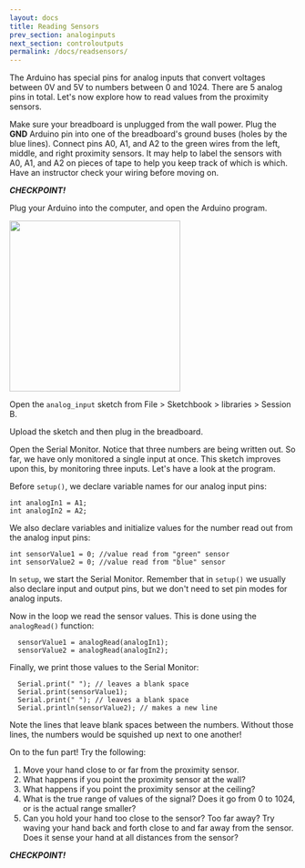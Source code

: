 ```yaml
---
layout: docs
title: Reading Sensors
prev_section: analoginputs
next_section: controloutputs
permalink: /docs/readsensors/
---
```


The Arduino has special pins for analog inputs that convert voltages between 0V and 5V to numbers between 0 and 1024. There are 5 analog pins in total. Let's now explore how to read values from the proximity sensors. 

Make sure your breadboard is unplugged from the wall power. Plug the **GND** Arduino pin into one of the breadboard's ground buses (holes by the blue lines). Connect pins A0, A1, and A2 to the green wires from the left, middle, and right proximity sensors. It may help to label the sensors with A0, A1, and A2 on pieces of tape to help you keep track of which is which. Have an instructor check your wiring before moving on.

**_CHECKPOINT!_**

Plug your Arduino into the computer, and open the Arduino program. 

<img src="{{ site.baseurl }}/img/arduino-icon.png" style="width: 300px"/>

Open the ```analog_input``` sketch from File > Sketchbook > libraries > Session B. 

Upload the sketch and then plug in the breadboard. 

Open the Serial Monitor. Notice that three numbers are being written out. So far, we have only monitored a single input at once. This sketch improves upon this, by monitoring three inputs. Let's have a look at the program. 

Before ```setup()```, we declare variable names for our analog input pins:

```int analogIn0 = A0;     
int analogIn1 = A1;
int analogIn2 = A2;
```

We also declare variables and initialize values for the number read out from the analog input pins:

```int sensorValue0 = 0; //value read from "red" sensor
int sensorValue1 = 0; //value read from "green" sensor
int sensorValue2 = 0; //value read from "blue" sensor
```

In ```setup```, we start the Serial Monitor. Remember that in ```setup()``` we usually also declare input and output pins, but we don't need to set pin modes for analog inputs.

Now in the loop we read the sensor values. This is done using the ```analogRead()``` function:

``` sensorValue0 = analogRead(analogIn0);
  sensorValue1 = analogRead(analogIn1);
  sensorValue2 = analogRead(analogIn2);
  ```

Finally, we print those values to the Serial Monitor:

```  Serial.print(sensorValue0);
  Serial.print(" "); // leaves a blank space
  Serial.print(sensorValue1);
  Serial.print(" "); // leaves a blank space
  Serial.println(sensorValue2); // makes a new line
```

Note the lines that leave blank spaces between the numbers. Without those lines, the numbers would be squished up next to one another!

On to the fun part! Try the following: 

1. Move your hand close to or far from the proximity sensor. 
2. What happens if you point the proximity sensor at the wall? 
3. What happens if you point the proximity sensor at the ceiling? 
4. What is the true range of values of the signal? Does it go from 0 to 1024, or is the actual range smaller?
5. Can you hold your hand too close to the sensor? Too far away? Try waving your hand back and forth close to and far away from the sensor. Does it sense your hand at all distances from the sensor?

**_CHECKPOINT!_**

